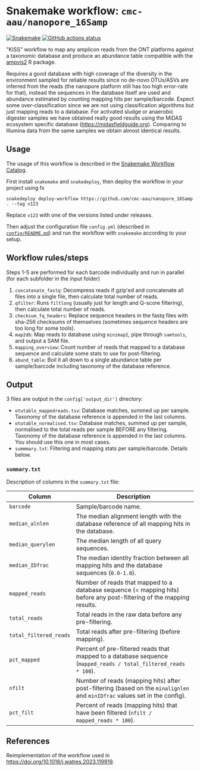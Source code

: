 # Snakemake workflow: `cmc-aau/nanopore_16Samp`

[![Snakemake](https://img.shields.io/badge/snakemake-≥7.18.2-brightgreen.svg)](https://snakemake.github.io)
[![GitHub actions status](https://github.com/cmc-aau/nanopore_16Samp/workflows/Tests/badge.svg)](https://github.com/cmc-aau/nanopore_16Samp/actions?query=branch%3Amain+workflow%3ATests)

"KISS" workflow to map any amplicon reads from the ONT platforms against a taxonomic database and produce an abundance table compatible with the [ampvis2](https://github.com/kasperskytte/ampvis2) R package. 

Requires a good database with high coverage of the diversity in the environment sampled for reliable results since no de-novo OTUs/ASVs are inferred from the reads (the nanopore platform still has too high error-rate for that), instead the sequences in the database itself are used and abundance estimated by counting mapping hits per sample/barcode. Expect some over-classification since we are not using classification algorithms but just mapping reads to a database. For activated sludge or anaerobic digester samples we have obtained really good results using the MiDAS ecosystem specific database (https://midasfieldguide.org). Comparing to Illumina data from the same samples we obtain almost identical results.

## Usage
The usage of this workflow is described in the [Snakemake Workflow Catalog](https://snakemake.github.io/snakemake-workflow-catalog?usage=cmc-aau/nanopore_16Samp).

First install `snakemake` and `snakedeploy`, then deploy the workflow in your project using fx

```
snakedeploy deploy-workflow https://github.com/cmc-aau/nanopore_16Samp . --tag v123
```

Replace `v123` with one of the versions listed under releases.

Then adjust the configuration file `config.yml` (described in [`config/README.md`](`./config/README.md`)) and run the workflow with `snakemake` according to your setup.

## Workflow rules/steps
Steps 1-5 are performed for each barcode individually and run in parallel (for each subfolder in the input folder)
1. `concatenate_fastq`: Decompress reads if gzip'ed and concatenate all files into a single file, then calculate total number of reads.
2. `qfilter`: Runs `filtlong` (usually just for length and Q-score filtering), then calculate total number of reads.
3. `checksum_fq_headers`: Replace sequence headers in the fastq files with sha-256 checksums of themselves (sometimes sequence headers are too long for some tools).
4. `map2db`: Map reads to database using `minimap2`, pipe through `samtools`, and output a SAM file.
5. `mapping_overview`: Count number of reads that mapped to a database sequence and calculate some stats to use for post-filtering.
6. `abund_table`: Boil it all down to a single abundance table per sample/barcode including taxonomy of the database reference.

## Output
3 files are output in the `config['output_dir']` directory:
 - `otutable_mappedreads.tsv`: Database matches, summed up per sample. Taxonomy of the database reference is appended in the last columns.
 - `otutable_normalised.tsv`: Database matches, summed up per sample, normalised to the total reads per sample BEFORE any filtering. Taxonomy of the database reference is appended in the last columns. You should use this one in most cases.
 - `summmary.txt`: Filtering and mapping stats per sample/barcode. Details below.

### `summary.txt`
Description of columns in the `summary.txt` file:

| Column | Description |
| --- | --- |
| `barcode` | Sample/barcode name. |
| `median_alnlen` | The median alignment length with the database reference of all mapping hits in the database. |
| `median_querylen` | The median length of all query sequences. |
| `median_IDfrac` | The median identity fraction between all mapping hits and the database sequences (`0.0-1.0`). |
| `mapped_reads` | Number of reads that mapped to a database sequence (= mapping hits) before any post-filtering of the mapping results. |
| `total_reads` | Total reads in the raw data before any pre-filtering. |
| `total_filtered_reads` | Total reads after pre-filtering (before mapping). |
| `pct_mapped` | Percent of pre-filtered reads that mapped to a database sequence (`mapped_reads / total_filtered_reads * 100`). |
| `nfilt` | Number of reads (mapping hits) after post-filtering (based on the `minalignlen` and `minIDfrac` values set in the config). |
| `pct_filt` | Percent of reads (mapping hits) that have been filtered (`nfilt / mapped_reads * 100`). |

## References
Reimplementation of the workflow used in https://doi.org/10.1016/j.watres.2023.119919.
